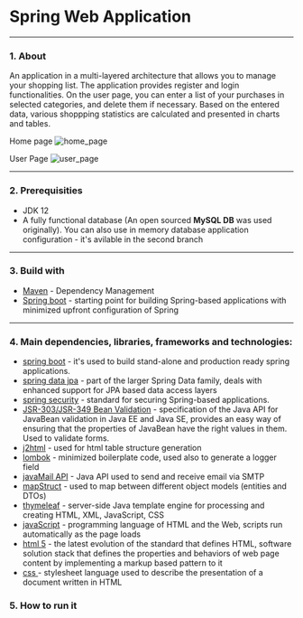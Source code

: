 # Spring Web Application
---
### 1. About

An application in a multi-layered architecture that allows you to manage your shopping list. The application provides register and login  functionalities. On the user page, you can enter a list of your purchases in selected categories, and delete them if necessary. Based on the entered data, various shoppping statistics are calculated and presented in charts and tables.

Home page 
![home_page](https://i.imgur.com/01FoDX9.jpg)

User Page
![user_page](https://i.imgur.com/B7KuJci.jpg)
***

### 2. Prerequisities

* JDK 12
* A fully functional database (An open sourced **MySQL DB** was used originally). You can also use in memory database application configuration - it's avilable in the second branch 
***
### 3. Build with

* [Maven](https://maven.apache.org/) - Dependency Management
* [Spring boot]() - starting point for building Spring-based applications with minimized upfront configuration of Spring
***
### 4. Main dependencies, libraries, frameworks and technologies:

* [spring boot](https://spring.io/projects/spring-boot) - it's used to build stand-alone and production ready spring applications.
* [spring data jpa](https://spring.io/projects/spring-data-jpa) - part of the larger Spring Data family, deals with enhanced support for JPA based data access layers
* [spring security](https://spring.io/projects/spring-security) - standard for securing Spring-based applications.
* [JSR-303/JSR-349 Bean Validation]() - specification of the Java API for JavaBean validation in Java EE and Java SE, provides an easy   way of ensuring that the properties of JavaBean have the right values in them. Used to validate forms.
* [j2html](https://j2html.com/examples.html) - used for html table structure generation
* [lombok](https://projectlombok.org/) - minimized boilerplate code, used also to generate a logger field
* [javaMail API](https://mvnrepository.com/artifact/javax.mail/mail/1.4.7) - Java API used to send and receive email via SMTP
* [mapStruct](http://mapstruct.org/) - used to map between different object models (entities and DTOs)
* [thymeleaf](https://www.thymeleaf.org/) - server-side Java template engine for processing and creating HTML, XML, JavaScript, CSS
* [javaScript](https://javascript.info/) - programming language of HTML and the Web, scripts run automatically as the page loads
* [html 5](https://developer.mozilla.org/en-US/docs/Web/HTML/Reference) - the latest evolution of the standard that defines HTML, software solution stack that defines the properties and behaviors of web page content by implementing a markup based pattern to it
* [css ](https://developer.mozilla.org/en-US/docs/Web/CSS/Reference) - stylesheet language used to describe the presentation of a document written in HTML

### 5. How to run it
